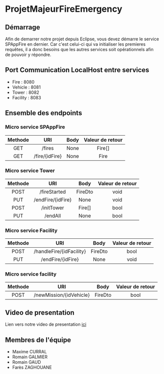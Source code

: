 # ProjetMajeurFireEmergency



## Démarrage

Afin de demarrer notre projet depuis Eclipse, vous devez démarre le service SPAppFire en dernier. Car c'est celui-ci qui va initialiser les premieres requêtes, il a donc besoins que les autres services soit opérationnels afin de pouvoir y répondre.

## Port Communication LocalHost entre services

- Fire : 8080
- Vehicle : 8081
- Tower : 8082
- Facility : 8083


## Ensemble des endpoints

### Micro service SPAppFire

|   Methode     |       URI            |     Body          |    Valeur de retour    |
| :-----------: |   :-----------:      |   :-----------:   |    :-----------:       |
|   GET         |       /fires         |    None           |    Fire[]              |
|   GET         |       /fire/{idFire} |    None           |    Fire                |


### Micro service Tower

|   Methode     |           URI             |       Body        |   Valeur de retour    |
| :-----------: |       :-----------:       |   :-----------:   |   :-----------:       |
|   POST        |       /fireStarted        |    FireDto        |       void            |
|   PUT         |       /endFire/{idFire}   |    None           |       void            |
|   POST        |       /initTower          |    Fire[]         |       bool            |
|   PUT         |       /endAll             |    None           |       bool            |


### Micro service Facility

|   Methode     |           URI                 |       Body        |   Valeur de retour    |
| :-----------: |       :-----------:           |   :-----------:   |   :-----------:       |
|   POST        |       /handleFire/{idFacility}|    FireDto        |       bool            |
|   PUT         |       /endFire/{idFire}       |    None           |       void            |


### Micro service facility

|   Methode     |           URI                 |       Body        |   Valeur de retour    |
| :-----------: |       :-----------:           |   :-----------:   |   :-----------:       |
|   POST        |       /newMission/{idVehicle} |    FireDto        |       bool            |





## Video de presentation 
Lien vers notre video de presentation [ici](https://www.youtube.com/watch?v=-UT4rrQrz84)

## Membres de l'équipe
+ Maxime CURRAL
+ Romain GALMIER
+ Romain GAUD
+ Farès ZAGHOUANE 